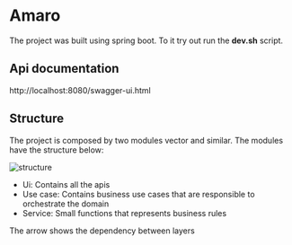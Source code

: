 # Amaro
The project was built using spring boot.
To it try out run the **dev.sh** script.

## Api documentation ##
http://localhost:8080/swagger-ui.html

## Structure ##
The project is composed by two modules vector and similar.
The modules have the structure below:

![structure](https://user-images.githubusercontent.com/9370679/65839080-4930d700-e2e0-11e9-86af-f1ce958d7cb9.png)

- Ui: Contains all the apis
- Use case: Contains business use cases that are responsible to orchestrate the domain
- Service: Small functions that represents business rules

The arrow shows the dependency between layers
